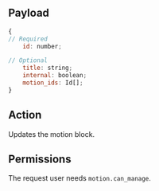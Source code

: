 ## Payload
```js
{
// Required
    id: number;

// Optional
    title: string;
    internal: boolean;
    motion_ids: Id[];
}
```

## Action
Updates the motion block.

## Permissions
The request user needs `motion.can_manage`.
